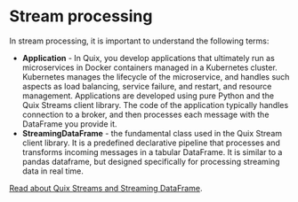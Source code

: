 # Stream processing

In stream processing, it is important to understand the following terms:

* **Application** - In Quix, you develop applications that ultimately run as microservices in Docker containers managed in a Kubernetes cluster. Kubernetes manages the lifecycle of the microservice, and handles such aspects as load balancing, service failure, and restart, and resource management. Applications are developed using pure Python and the Quix Streams client library. The code of the application typically handles connection to a broker, and then processes each message with the DataFrame you provide it.
* **StreamingDataFrame** - the fundamental class used in the Quix Stream client library. It is a predefined declarative pipeline that processes and transforms incoming messages in a tabular DataFrame. It is similar to a pandas dataframe, but designed specifically for processing streaming data in real time.

[Read about Quix Streams and Streaming DataFrame](http://quix.io/docs/quix-streams/introduction.html).
